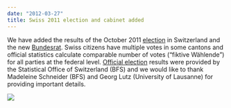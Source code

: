 ```yaml
---
date: "2012-03-27"
title: Swiss 2011 election and cabinet added
---
```


We have added the results of the October 2011 [election](http://dev.parlgov.org/data/che/election-parliament/2011-10-23/) in Switzerland and the new [Bundesrat](http://dev.parlgov.org/data/che/cabinet-party/2011-12-14/). Swiss citizens have multiple votes in some cantons and official statistics calculate comparable number of votes (“fiktive Wählende”) for all parties at the federal level. [Official election](http://www.portal-stat.admin.ch/nrw/files/de/01.xml) results were provided by the Statistical Office of Switzerland (BFS) and we would like to thank Madeleine Schneider (BFS) and Georg Lutz (University of Lausanne) for providing important details.

![](/images/parliament-scotland.jpg)
